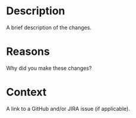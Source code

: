 # Description
A brief description of the changes.

# Reasons
Why did you make these changes?

# Context
A link to a GitHub and/or JIRA issue (if applicable).
